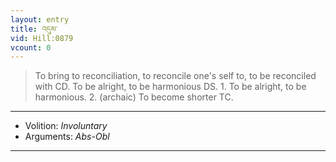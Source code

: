 ```yaml
---
layout: entry
title: འདུམ་
vid: Hill:0879
vcount: 0
---
```

> To bring to reconciliation, to reconcile one's self to, to be reconciled with CD\. To be alright, to be harmonious DS\. 1\. To be alright, to be harmonious\. 2\. (archaic) To become shorter TC\.

---
* Volition: _Involuntary_
* Arguments: _Abs-Obl_

---

